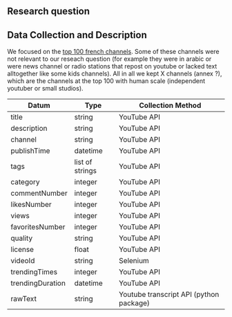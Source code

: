 ## Research question

## Data Collection and Description

We focused on the [top 100 french channels](source.com). Some of these channels were not relevant to our reseach question (for example they were in arabic or were news channel or radio stations that repost on youtube or lacked text alltogether like some kids channels). All in all we kept X channels (annex ?), which are the channels at the top 100 with human scale (independent youtuber or small studios).


| Datum            | Type            | Collection Method                       |
| ---------------- | --------------- | --------------------------------------- |
| title            | string          | YouTube API                             |
| description      | string          | YouTube API                             |
| channel          | string          | YouTube API                             |
| publishTime      | datetime        | YouTube API                             |
| tags             | list of strings | YouTube API                             |
| category         | integer         | YouTube API                             |
| commentNumber    | integer         | YouTube API                             |
| likesNumber      | integer         | YouTube API                             |
| views            | integer         | YouTube API                             |
| favoritesNumber  | integer         | YouTube API                             |
| quality          | string          | YouTube API                             |
| license          | float           | YouTube API                             |
| videoId          | string          | Selenium                                |
| trendingTimes    | integer         | YouTube API                             |
| trendingDuration | datetime        | YouTube API                             |
| rawText          | string          | Youtube transcript API (python package) |
